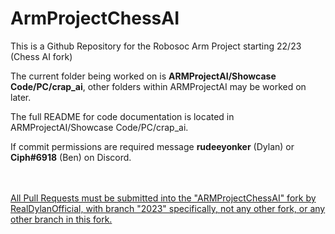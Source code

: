 # ArmProjectChessAI
This is a Github Repository for the Robosoc Arm Project starting 22/23 (Chess AI fork)

The current folder being worked on is **ARMProjectAI/Showcase Code/PC/crap_ai**, other folders within ARMProjectAI may be worked on later. 

The full README for code documentation is located in ARMProjectAI/Showcase Code/PC/crap_ai.

If commit permissions are required message **rudeeyonker** (Dylan) or **Ciph#6918** (Ben) on Discord. <br> <br> <br>


<ins> All Pull Requests must be submitted into the "ARMProjectChessAI" fork by RealDylanOfficial, with branch "2023" specifically, not any other fork, or any other branch in this fork. </ins>

